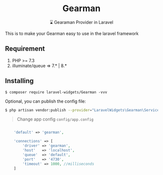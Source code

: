 <h1 align="center"> Gearman </h1>

<p align="center"> ⌛  Gearaman Provider in Laravel </p>

This is to make your Gearman easy to use in the laravel framework

## Requirement

 1. PHP >= 7.3
 2. illuminate/queue => 7.* | 8.*

## Installing

```shell
$ composer require laravel-widgets/Gearman -vvv
```

Optional, you can publish the config file:

```bash
$ php artisan vendor:publish --provider="LaravelWidgets\Gearman\ServiceProvider" --tag=config
```

> Change app config `config/app.config` 

```php

    'default' => 'gearman',

    'connections' => [
        'driver' => 'gearman',
        'host'   => 'localhost',
        'queue'  => 'default',
        'port'   => '4730',
        'timeout' => 1000, //milliseconds
    ]

```
